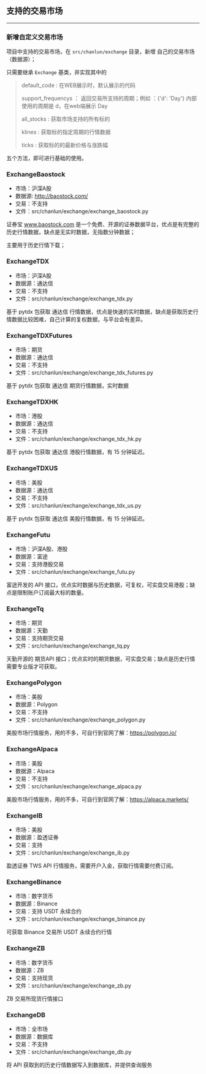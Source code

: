 ## 支持的交易市场

---

### 新增自定义交易市场

项目中支持的交易市场，在 `src/chanlun/exchange` 目录，新增 自己的交易市场（数据源）；

只需要继承 `Exchange` 基类，并实现其中的

> default_code : 在WEB展示时，默认展示的代码
>
> support_frequencys ： 返回交易所支持的周期；例如 ：{'d': 'Day'} 内部使用的周期是 d，在web端展示 Day
>
> all_stocks : 获取市场支持的所有标的
>
> klines : 获取标的指定周期的行情数据
>
> ticks : 获取标的的最新价格与涨跌幅

五个方法，即可进行基础的使用。

### ExchangeBaostock

* 市场：沪深A股
* 数据源: http://baostock.com/
* 交易：不支持
* 文件：src/chanlun/exchange/exchange_baostock.py

证券宝 www.baostock.com 是一个免费、开源的证券数据平台，优点是有完整的历史行情数据，缺点是无实时数据，无指数分钟数据；

主要用于历史行情下载；

### ExchangeTDX

* 市场：沪深A股
* 数据源：通达信
* 交易：不支持
* 文件：src/chanlun/exchange/exchange_tdx.py

基于 pytdx 包获取 通达信 行情数据，优点是快速的实时数据，缺点是获取历史行情数据比较困难，自己计算的复权数据，与平台会有差异。

### ExchangeTDXFutures

* 市场：期货
* 数据源：通达信
* 交易：不支持
* 文件：src/chanlun/exchange/exchange_tdx_futures.py

基于 pytdx 包获取 通达信 期货行情数据，实时数据

### ExchangeTDXHK

* 市场：港股
* 数据源：通达信
* 交易：不支持
* 文件：src/chanlun/exchange/exchange_tdx_hk.py

基于 pytdx 包获取 通达信 港股行情数据，有 15 分钟延迟。

### ExchangeTDXUS

* 市场：美股
* 数据源：通达信
* 交易：不支持
* 文件：src/chanlun/exchange/exchange_tdx_us.py

基于 pytdx 包获取 通达信 美股行情数据，有 15 分钟延迟。

### ExchangeFutu

* 市场：沪深A股、港股
* 数据源：富途
* 交易：支持港股交易
* 文件：src/chanlun/exchange/exchange_futu.py

富途开发的 API 接口，优点实时数据与历史数据，可复权，可实盘交易港股；缺点是限制账户订阅最大标的数量。

### ExchangeTq

* 市场：期货
* 数据源：天勤
* 交易：支持期货交易
* 文件：src/chanlun/exchange/exchange_tq.py

天勤开源的 期货API 接口；优点实时的期货数据，可实盘交易；缺点是历史行情需要专业版才可获取。

### ExchangePolygon

* 市场：美股
* 数据源：Polygon
* 交易：不支持
* 文件：src/chanlun/exchange/exchange_polygon.py

美股市场行情服务，用的不多，可自行到官网了解：https://polygon.io/

### ExchangeAlpaca

* 市场：美股
* 数据源：Alpaca
* 交易：不支持
* 文件：src/chanlun/exchange/exchange_alpaca.py

美股市场行情服务，用的不多，可自行到官网了解：https://alpaca.markets/

### ExchangeIB

* 市场：美股
* 数据源：盈透证券
* 交易：支持
* 文件：src/chanlun/exchange/exchange_ib.py

盈透证券 TWS API 行情服务，需要开户入金，获取行情需要付费订阅。

### ExchangeBinance

* 市场：数字货币
* 数据源：Binance
* 交易：支持 USDT 永续合约
* 文件：src/chanlun/exchange/exchange_binance.py

可获取 Binance 交易所 USDT 永续合约行情

### ExchangeZB

* 市场：数字货币
* 数据源：ZB
* 交易：支持现货
* 文件：src/chanlun/exchange/exchange_zb.py

ZB 交易所现货行情接口

### ExchangeDB

* 市场：全市场
* 数据源：数据库
* 交易：不支持
* 文件：src/chanlun/exchange/exchange_db.py

将 API 获取到的历史行情数据写入到数据库，并提供查询服务